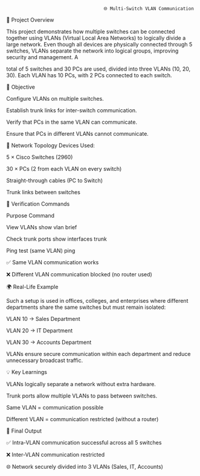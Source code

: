                                         🌐 Multi-Switch VLAN Communication
📘 Project Overview

This project demonstrates how multiple switches can be connected together using VLANs (Virtual Local Area Networks) to logically divide a large network. Even though all devices are physically connected through 5 switches, VLANs separate the network into logical groups, improving security and management. A

total of 5 switches and 30 PCs are used, divided into three VLANs (10, 20, 30). Each VLAN has 10 PCs, with 2 PCs connected to each switch.

🧠 Objective

Configure VLANs on multiple switches.

Establish trunk links for inter-switch communication.

Verify that PCs in the same VLAN can communicate.

Ensure that PCs in different VLANs cannot communicate.

🧩 Network Topology Devices Used:

5 × Cisco Switches (2960)

30 × PCs (2 from each VLAN on every switch)

Straight-through cables (PC to Switch)

Trunk links between switches

🧰 Verification Commands

Purpose Command

View VLANs show vlan brief

Check trunk ports show interfaces trunk

Ping test (same VLAN) ping

✅ Same VLAN communication works

❌ Different VLAN communication blocked (no router used)

🌍 Real-Life Example

Such a setup is used in offices, colleges, and enterprises where different departments share the same switches but must remain isolated:

VLAN 10 → Sales Department

VLAN 20 → IT Department

VLAN 30 → Accounts Department

VLANs ensure secure communication within each department and reduce unnecessary broadcast traffic.

💡 Key Learnings

VLANs logically separate a network without extra hardware.

Trunk ports allow multiple VLANs to pass between switches.

Same VLAN = communication possible

Different VLAN = communication restricted (without a router)

🏁 Final Output

✅ Intra-VLAN communication successful across all 5 switches

❌ Inter-VLAN communication restricted

🌐 Network securely divided into 3 VLANs (Sales, IT, Accounts)
